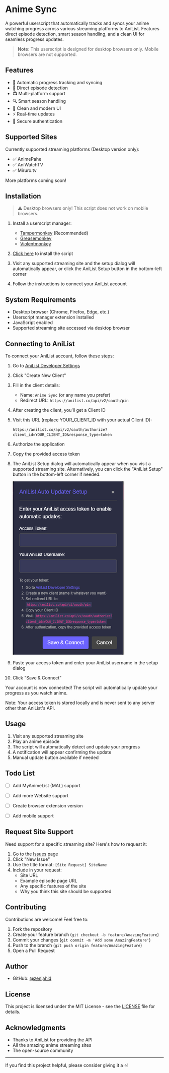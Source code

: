 # Anime Sync

A powerful userscript that automatically tracks and syncs your anime watching progress across various streaming platforms to AniList. Features direct episode detection, smart season handling, and a clean UI for seamless progress updates.

> **Note**: This userscript is designed for desktop browsers only. Mobile browsers are not supported.

## Features

- 🔄 Automatic progress tracking and syncing
- 🎯 Direct episode detection
- 📺 Multi-platform support
- 🔍 Smart season handling
- 🎨 Clean and modern UI
- ⚡ Real-time updates
- 🔐 Secure authentication

## Supported Sites

Currently supported streaming platforms (Desktop version only):

- ✅ AnimePahe
- ✅ AniWatchTV
- ✅ Miruro.tv

More platforms coming soon!

## Installation

> ⚠️ Desktop browsers only! This script does not work on mobile browsers.

1. Install a userscript manager:

   - [Tampermonkey](https://www.tampermonkey.net/) (Recommended)
   - [Greasemonkey](https://www.greasespot.net/)
   - [Violentmonkey](https://violentmonkey.github.io/)

2. [Click here](https://raw.githubusercontent.com/zenjahid/anime-sync/main/anime-sync-userscript.js) to install the script

3. Visit any supported streaming site and the setup dialog will automatically appear, or click the AniList Setup button in the bottom-left corner

4. Follow the instructions to connect your AniList account

## System Requirements

- Desktop browser (Chrome, Firefox, Edge, etc.)
- Userscript manager extension installed
- JavaScript enabled
- Supported streaming site accessed via desktop browser

## Connecting to AniList

To connect your AniList account, follow these steps:

1. Go to [AniList Developer Settings](https://anilist.co/settings/developer)
2. Click "Create New Client"
3. Fill in the client details:

   - Name: `Anime Sync` (or any name you prefer)
   - Redirect URL: `https://anilist.co/api/v2/oauth/pin`

4. After creating the client, you'll get a Client ID
5. Visit this URL (replace YOUR_CLIENT_ID with your actual Client ID):
   ```
   https://anilist.co/api/v2/oauth/authorize?client_id=YOUR_CLIENT_ID&response_type=token
   ```
6. Authorize the application
7. Copy the provided access token
8. The AniList Setup dialog will automatically appear when you visit a supported streaming site. Alternatively, you can click the "AniList Setup" button in the bottom-left corner if needed.

   ![AniList Setup Dialog](assets/anilist_setup.png)

9. Paste your access token and enter your AniList username in the setup dialog
10. Click "Save & Connect"

Your account is now connected! The script will automatically update your progress as you watch anime.

Note: Your access token is stored locally and is never sent to any server other than AniList's API.

## Usage

1. Visit any supported streaming site
2. Play an anime episode
3. The script will automatically detect and update your progress
4. A notification will appear confirming the update
5. Manual update button available if needed

## Todo List

- [ ] Add MyAnimeList (MAL) support
- [ ] Add more Website support
- [ ] Create browser extension version
- [ ] Add mobile support


## Request Site Support

Need support for a specific streaming site? Here's how to request it:

1. Go to the [Issues](https://github.com/zenjahid/anime-sync/issues) page
2. Click "New Issue"
3. Use the title format: `[Site Request] SiteName`
4. Include in your request:
   - Site URL
   - Example episode page URL
   - Any specific features of the site
   - Why you think this site should be supported

## Contributing

Contributions are welcome! Feel free to:

1. Fork the repository
2. Create your feature branch (`git checkout -b feature/AmazingFeature`)
3. Commit your changes (`git commit -m 'Add some AmazingFeature'`)
4. Push to the branch (`git push origin feature/AmazingFeature`)
5. Open a Pull Request

## Author

- GitHub: [@zenjahid](https://github.com/zenjahid)

## License

This project is licensed under the MIT License - see the [LICENSE](LICENSE) file for details.

## Acknowledgments

- Thanks to AniList for providing the API
- All the amazing anime streaming sites
- The open-source community

---

If you find this project helpful, please consider giving it a ⭐!
